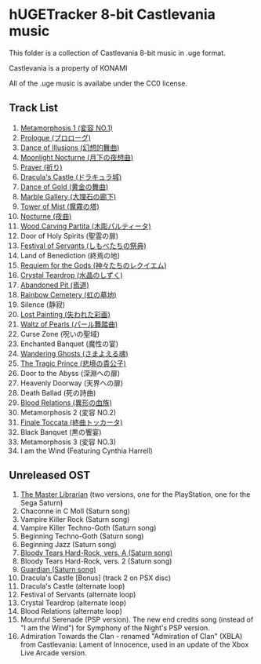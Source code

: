 # hUGETracker 8-bit Castlevania music

This folder is a collection of  Castlevania 8-bit music in .uge format.

Castlevania is a property of KONAMI

All of the .uge music is availabe under the CC0 license.

## Track List

1. [Metamorphosis 1 (変容 NO.1)](https://youtu.be/8vlDKYgxy7c)
2. [Prologue (プロローグ)](https://youtu.be/I0OnJpQiY2o)
3. [Dance of Illusions (幻想的舞曲)](https://youtu.be/o4Hmooy0fsI)
4. [Moonlight Nocturne (月下の夜想曲)](https://youtu.be/99xLiJQAOEY)
5. [Prayer (祈り)](https://youtu.be/hLQMYixygV8)
6. [Dracula's Castle (ドラキュラ城)](https://youtu.be/L4_bMXof6SM)
7. [Dance of Gold (黄金の舞曲)](https://www.youtube.com/watch?v=o4Hmooy0fsI)
8. [Marble Gallery (大理石の廊下)](https://www.youtube.com/watch?v=uMoQSlP4oSQ)
9. [Tower of Mist (魔霧の塔)](https://youtu.be/xgpSJQl9UbE)
10. [Nocturne (夜曲)](https://www.youtube.com/watch?v=_aB4DcBUffg)
11. [Wood Carving Partita (木彫パルティータ)](https://www.youtube.com/watch?v=PJdwuY3sJ2I)
12. Door of Holy Spirits (聖霊の扉)
13. [Festival of Servants (しもべたちの祭典)](https://youtu.be/TNEELfskgAI)
14. Land of Benediction (終焉の地)
15. [Requiem for the Gods (神々たちのレクイエム)](https://youtu.be/srsXsVWYIT8)
16. [Crystal Teardrop (水晶のしずく)](https://www.youtube.com/watch?v=BCyZux7bKkA)
17. [Abandoned Pit (焉道)](https://youtu.be/XbCva71TTzM)
18. [Rainbow Cemetery (虹の墓地)](https://www.youtube.com/watch?v=yWSDWlrSnq0)
19. Silence (静寂)
20. [Lost Painting (失われた彩画)](https://www.youtube.com/watch?v=ofvUNqYttUg)
21. [Waltz of Pearls (パール舞踏曲)](https://www.youtube.com/watch?v=WwCQD6zwLhs)
22. Curse Zone (呪いの聖域)
23. Enchanted Banquet (魔性の宴)
24. [Wandering Ghosts (さまよえる魂)](https://www.youtube.com/watch?v=tINusY8Ij2E)
25. [The Tragic Prince (悲境の貴公子)](https://youtu.be/jgITalUClBg)
26. Door to the Abyss (深淵への扉)
27. Heavenly Doorway (天界への扉)
28. Death Ballad (死の詩曲)
29. [Blood Relations (異形の血族)](https://youtu.be/RIH1IHhFQxs)
30. Metamorphosis 2 (変容 NO.2)
31. [Finale Toccata (終曲トッカータ)](https://www.youtube.com/watch?v=HRvsMhNORQ8)
32. Black Banquet (黒の饗宴)
33. Metamorphosis 3 (変容 NO.3)
34. I am the Wind (Featuring Cynthia Harrell)

## Unreleased OST

01. [The Master Librarian](https://www.youtube.com/watch?v=PvfgDsW_U48) (two versions, one for the PlayStation, one for the Sega Saturn)
02. Chaconne in C Moll (Saturn song)
03. Vampire Killer Rock (Saturn song)
04. Vampire Killer Techno-Goth (Saturn song)
05. Beginning Techno-Goth (Saturn song)
06. Beginning Jazz (Saturn song)
07. [Bloody Tears Hard-Rock, vers. A (Saturn song)](https://www.youtube.com/watch?v=R3XvDzwOeoQ)
08. Bloody Tears Hard-Rock, vers. 2 (Saturn song)
09. [Guardian (Saturn song)](https://www.youtube.com/watch?v=FRA65a9vJXA)
10. Dracula's Castle [Bonus] (track 2 on PSX disc)
11. Dracula's Castle (alternate loop)
12. Festival of Servants (alternate loop)
13. Crystal Teardrop (alternate loop)
14. Blood Relations (alternate loop)
15. Mournful Serenade (PSP version). The new end credits song (instead of "I am the Wind") for Symphony of the Night's PSP version.
16. Admiration Towards the Clan - renamed "Admiration of Clan" (XBLA) from Castlevania: Lament of Innocence, used in an update of the Xbox Live Arcade version.
